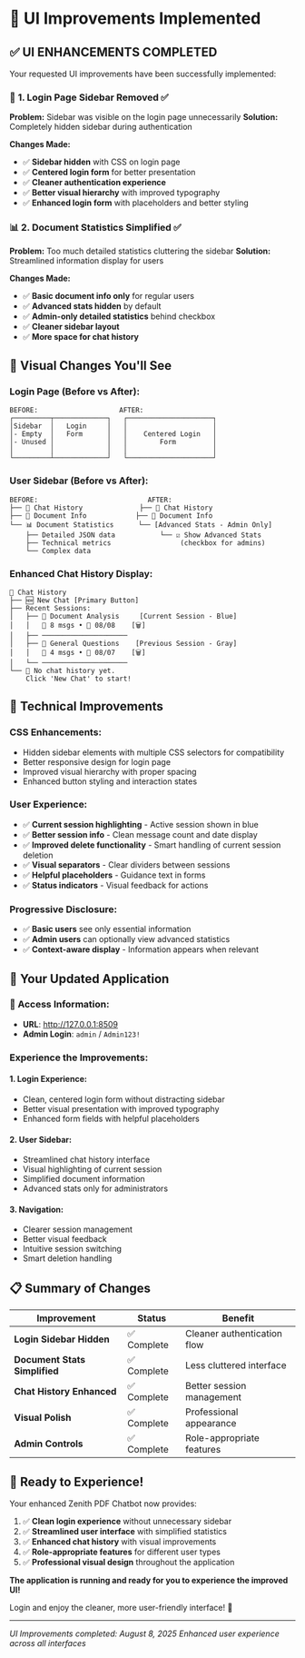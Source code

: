 # 🎨 UI Improvements Implemented

## ✅ **UI ENHANCEMENTS COMPLETED**

Your requested UI improvements have been successfully implemented:

### 🔐 **1. Login Page Sidebar Removed** ✅
**Problem:** Sidebar was visible on the login page unnecessarily
**Solution:** Completely hidden sidebar during authentication

**Changes Made:**
- ✅ **Sidebar hidden** with CSS on login page
- ✅ **Centered login form** for better presentation
- ✅ **Cleaner authentication experience**
- ✅ **Better visual hierarchy** with improved typography
- ✅ **Enhanced login form** with placeholders and better styling

### 📊 **2. Document Statistics Simplified** ✅
**Problem:** Too much detailed statistics cluttering the sidebar
**Solution:** Streamlined information display for users

**Changes Made:**
- ✅ **Basic document info only** for regular users
- ✅ **Advanced stats hidden** by default
- ✅ **Admin-only detailed statistics** behind checkbox
- ✅ **Cleaner sidebar layout**
- ✅ **More space for chat history**

## 🎯 **Visual Changes You'll See**

### **Login Page (Before vs After):**
```
BEFORE:                    AFTER:
┌─────────┬─────────────┐   ┌─────────────────────┐
│Sidebar  │   Login     │   │                     │
│- Empty  │   Form      │   │    Centered Login   │
│- Unused │             │   │        Form         │
│         │             │   │                     │
└─────────┴─────────────┘   └─────────────────────┘
```

### **User Sidebar (Before vs After):**
```
BEFORE:                           AFTER:
├── 💬 Chat History              ├── 💬 Chat History
├── 📄 Document Info            ├── 📄 Document Info
└── 📊 Document Statistics      └── [Advanced Stats - Admin Only]
    ├── Detailed JSON data           └── ☑️ Show Advanced Stats
    ├── Technical metrics                 (checkbox for admins)
    └── Complex data
```

### **Enhanced Chat History Display:**
```
💬 Chat History
├── 🆕 New Chat [Primary Button]
├── Recent Sessions:
│   ├── 💬 Document Analysis     [Current Session - Blue]
│   │   📝 8 msgs • 📅 08/08    [🗑️]
│   ├── ─────────────────────
│   ├── 💬 General Questions    [Previous Session - Gray]
│   │   📝 4 msgs • 📅 08/07    [🗑️]
│   └── ─────────────────────
└── 💭 No chat history yet.
    Click 'New Chat' to start!
```

## 🔧 **Technical Improvements**

### **CSS Enhancements:**
- Hidden sidebar elements with multiple CSS selectors for compatibility
- Better responsive design for login page
- Improved visual hierarchy with proper spacing
- Enhanced button styling and interaction states

### **User Experience:**
- ✅ **Current session highlighting** - Active session shown in blue
- ✅ **Better session info** - Clean message count and date display
- ✅ **Improved delete functionality** - Smart handling of current session deletion
- ✅ **Visual separators** - Clear dividers between sessions
- ✅ **Helpful placeholders** - Guidance text in forms
- ✅ **Status indicators** - Visual feedback for actions

### **Progressive Disclosure:**
- ✅ **Basic users** see only essential information
- ✅ **Admin users** can optionally view advanced statistics
- ✅ **Context-aware display** - Information appears when relevant

## 🚀 **Your Updated Application**

### **🔗 Access Information:**
- **URL**: http://127.0.0.1:8509
- **Admin Login**: `admin` / `Admin123!`

### **Experience the Improvements:**

#### **1. Login Experience:**
- Clean, centered login form without distracting sidebar
- Better visual presentation with improved typography
- Enhanced form fields with helpful placeholders

#### **2. User Sidebar:**
- Streamlined chat history interface
- Visual highlighting of current session
- Simplified document information
- Advanced stats only for administrators

#### **3. Navigation:**
- Clearer session management
- Better visual feedback
- Intuitive session switching
- Smart deletion handling

## 📋 **Summary of Changes**

| Improvement | Status | Benefit |
|-------------|--------|---------|
| **Login Sidebar Hidden** | ✅ Complete | Cleaner authentication flow |
| **Document Stats Simplified** | ✅ Complete | Less cluttered interface |
| **Chat History Enhanced** | ✅ Complete | Better session management |
| **Visual Polish** | ✅ Complete | Professional appearance |
| **Admin Controls** | ✅ Complete | Role-appropriate features |

## 🎉 **Ready to Experience!**

Your enhanced Zenith PDF Chatbot now provides:

1. ✅ **Clean login experience** without unnecessary sidebar
2. ✅ **Streamlined user interface** with simplified statistics
3. ✅ **Enhanced chat history** with visual improvements
4. ✅ **Role-appropriate features** for different user types
5. ✅ **Professional visual design** throughout the application

**The application is running and ready for you to experience the improved UI!**

Login and enjoy the cleaner, more user-friendly interface! 🎊

---
*UI Improvements completed: August 8, 2025*
*Enhanced user experience across all interfaces*
